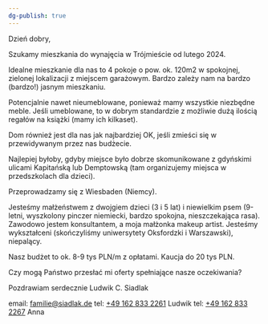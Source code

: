 ```yaml
---
dg-publish: true
---
```


Dzień dobry, 

Szukamy mieszkania do wynajęcia w Trójmieście od lutego 2024. 

Idealne mieszkanie dla nas to 4 pokoje o pow. ok. 120m2 w spokojnej, zielonej lokalizacji z miejscem garażowym. Bardzo zależy nam na bardzo (bardzo!) jasnym mieszkaniu. 

Potencjalnie nawet nieumeblowane, ponieważ mamy wszystkie niezbędne meble. Jeśli umeblowane, to w dobrym standardzie z możliwie dużą ilością regałów na książki (mamy ich kilkaset).

Dom również jest dla nas jak najbardziej OK, jeśli zmieści się w przewidywanym przez nas budżecie.

Najlepiej byłoby, gdyby miejsce było dobrze skomunikowane z gdyńskimi ulicami Kapitańską lub Demptowską (tam organizujemy miejsca w przedszkolach dla dzieci). 

Przeprowadzamy się z Wiesbaden (Niemcy).

Jesteśmy małżeństwem z dwojgiem dzieci (3 i 5 lat) i niewielkim psem (9-letni, wyszkolony pinczer niemiecki, bardzo spokojna, nieszczekająca rasa). Zawodowo jestem konsultantem, a moja małżonka makeup artist. Jesteśmy wykształceni (skończyliśmy uniwersytety Oksfordzki i Warszawski), niepalący. 

Nasz budżet to ok. 8-9 tys PLN/m z opłatami. Kaucja do 20 tys PLN.

Czy mogą Państwo przesłać mi oferty spełniające nasze oczekiwania? 

Pozdrawiam serdecznie 
Ludwik C. Siadlak

email: [familie@siadlak.de](mailto:familie@siadlak.de)
tel: [+49 162 833 2261](tel:+491628332261) Ludwik
tel: [+49 162 833 2267](tel:+491628332261) Anna





